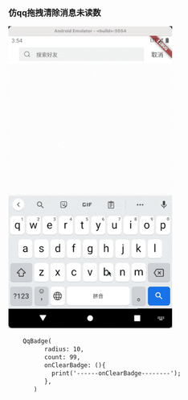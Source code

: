 ### 仿qq拖拽清除消息未读数
![img](https://github.com/hrxiang/search_keyword_text/blob/master/gif/QQ20210930-155448-HD.gif)
```
    QqBadge(
          radius: 10,
          count: 99,
          onClearBadge: (){
            print('------onClearBadge--------');
          },
       )
```

